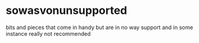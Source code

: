 # sowasvonunsupported
bits and pieces that come in handy but are in no way support and in some instance really not recommended
